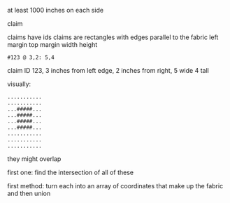 at least 1000 inches on each side

claim

claims have ids
claims are rectangles with edges parallel to the fabric
left margin
top margin
width
height

```
#123 @ 3,2: 5,4
```

claim ID 123, 3 inches from left edge, 2 inches from right, 5 wide 4 tall

visually: 

```
...........
...........
...#####...
...#####...
...#####...
...#####...
...........
...........
...........
```

they might overlap


first one: find the intersection of all of these


first method: turn each into an array of coordinates that make up the fabric and then union
